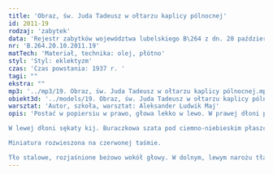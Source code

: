 ```yaml
---
title: 'Obraz, św. Juda Tadeusz w ołtarzu kaplicy pólnocnej'
id: 2011-19
rodzaj: 'zabytek'
data: 'Rejestr zabytków województwa lubelskiego B\264 z dn. 20 października 2011 r.'
nr: 'B.264.20.10.2011.19'
matTech: 'Materiał, technika: olej, płótno'
styl: 'Styl: eklektyzm'
czas: 'Czas powstania: 1937 r. '
tagi: ""
ekstra: ""
mp3: '../mp3/19. Obraz, św. Juda Tadeusz w ołtarzu kaplicy pólnocnej.mp3'
obiekt3d: '../models/19. Obraz, św. Juda Tadeusz w ołtarzu kaplicy pólnocnej.glb'
warsztat: 'Autor, szkoła, warsztat: Aleksander Ludwik Maj'
opis: 'Postać w popiersiu w prawo, głowa lekko w lewo. W prawej dłoni przy piersi, miniatura Chrystusa Vir Dolorum, atrybutująca Apostoła. 

W lewej dłoni sękaty kij. Buraczkowa szata pod ciemno-niebieskim płaszczem.

Miniatura rozwieszona na czerwonej taśmie.

Tło stalowe, rozjaśnione beżowo wokół głowy. W dolnym, lewym narożu tła scena zabicia Abla, scena malowana en grisaille. Na odwrocie czarnym tuszem „malował Aleksander Ludwik Maj, św. Juda Tadeusz Apostoł”. '
---
```



